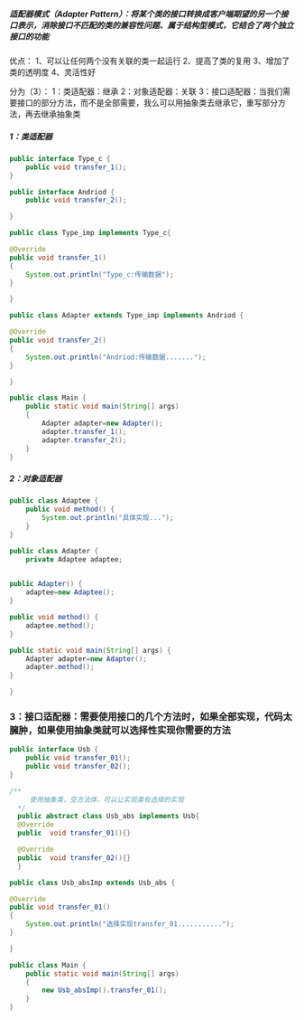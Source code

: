 ##### 适配器模式（Adapter Pattern）：将某个类的接口转换成客户端期望的另一个接口表示，消除接口不匹配的类的兼容性问题、属于结构型模式，它结合了两个独立接口的功能

优点： 1、可以让任何两个没有关联的类一起运行 2、提高了类的复用 3、增加了类的透明度 4、灵活性好

分为（3）： 1：类适配器：继承 2：对象适配器：关联 3：接口适配器：当我们需要接口的部分方法，而不是全部需要，我么可以用抽象类去继承它，重写部分方法，再去继承抽象类

##### 1：类适配器

```java
public interface Type_c {
    public void transfer_1();
}

public interface Andriod {
    public void transfer_2();

}

public class Type_imp implements Type_c{

@Override
public void transfer_1()
{
    System.out.println("Type_c:传输数据");
}

}

public class Adapter extends Type_imp implements Andriod {

@Override
public void transfer_2()
{
    System.out.println("Andriod:传输数据.......");
}

}

public class Main {
    public static void main(String[] args)
    {
        Adapter adapter=new Adapter();
        adapter.transfer_1();
        adapter.transfer_2();
    }
}
```

##### 2：对象适配器

```java
public class Adaptee {
	public void method() {
		System.out.println("具体实现...");
	}	
}

public class Adapter {
	private Adaptee adaptee;
	

public Adapter() {
	adaptee=new Adaptee();
}

public void method() {
	adaptee.method();
}	

public static void main(String[] args) {
	Adapter adapter=new Adapter();
	adapter.method();
}

}
```

### 3：接口适配器：需要使用接口的几个方法时，如果全部实现，代码太臃肿，如果使用抽象类就可以选择性实现你需要的方法

```java
public interface Usb {
    public void transfer_01();
    public void transfer_02();
}

/**
	 使用抽象类，空方法体，可以让实现类有选择的实现
  */
  public abstract class Usb_abs implements Usb{
  @Override
  public  void transfer_01(){}

  @Override
  public  void transfer_02(){}
  }

public class Usb_absImp extends Usb_abs {

@Override
public void transfer_01()
{
    System.out.println("选择实现transfer_01...........");
}

}

public class Main {
    public static void main(String[] args)
    {
        new Usb_absImp().transfer_01();
    }
}
```